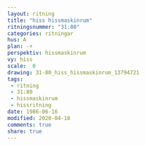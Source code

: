 ```yaml
---
layout: ritning
title: "hiss hissmaskinrum"
ritningsnummer: "31:80"
categories: ritningar
hus: A
plan: -+
perspektiv: hissmaskinrum
vy: hiss
scale:  0
drawing: 31-80_hiss_hissmaskinrum_13794721
tags:
 - ritning
 - 31:80
 - hissmaskinrum
 - hissritning
date: 1986-06-16
modified: 2020-04-18
comments: true
share: true
---
```

